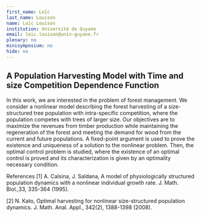 ```yaml
---
first_name: Loïc
last_name: Louison
name: Loïc Louison
institution: Université de Guyane
email: loic.louison@univ-guyane.fr
plenary: no
minisymposium: no
hide: no
---
```


## A Population Harvesting Model with Time and size Competition Dependence Function

In this work, we are interested in the problem of forest management. We consider a nonlinear model describing the forest harvesting of a size-structured tree population with intra-specific competition, where the population competes with trees of larger size. Our objectives are to maximize the revenues from timber production while maintaining the regeneration of the forest and meeting the demand for wood from the current and future populations. A fixed-point argument is used to prove the existence and uniqueness of a solution to the nonlinear problem. Then, the optimal control problem is studied, where the existence of an optimal control is proved and its characterization is given by an optimality necessary condition.
 
 References
 [1] A. Calsina, J. Saldana, A model of physiologically structured population dynamics with a nonlinear individual growth rate. J. Math. Biol.,33, 335-364 (1995).
 
 [2] N. Kato, Optimal harvesting for nonlinear size-structured population dynamics. J. Math. Anal. Appl., 342(2), 1388-1398 (2008).


